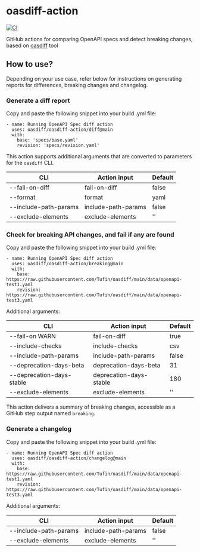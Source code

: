 # oasdiff-action
[![CI](https://github.com/oasdiff/oasdiff-action/actions/workflows/test.yaml/badge.svg)](https://github.com/oasdiff/oasdiff-action/actions)

GitHub actions for comparing OpenAPI specs and detect breaking changes, based on [oasdiff](https://github.com/Tufin/oasdiff) tool

## How to use?
Depending on your use case, refer below for instructions on generating reports for differences, breaking changes and changelog.

### Generate a diff report
Copy and paste the following snippet into your build .yml file:
```
- name: Running OpenAPI Spec diff action
  uses: oasdiff/oasdiff-action/diff@main
  with:
    base: 'specs/base.yaml'
    revision: 'specs/revision.yaml'
```

This action supports additional arguments that are converted to parameters for the `oasdiff` CLI.

| CLI | Action input | Default |
|--------|--------|--------|
| --fail-on-diff | fail-on-diff | false |
| --format | format | yaml |
| --include-path-params | include-path-params | false |
| --exclude-elements | exclude-elements | '' |

### Check for breaking API changes, and fail if any are found
Copy and paste the following snippet into your build .yml file:
```
- name: Running OpenAPI Spec diff action
  uses: oasdiff/oasdiff-action/breaking@main
  with:
    base: https://raw.githubusercontent.com/Tufin/oasdiff/main/data/openapi-test1.yaml
    revision: https://raw.githubusercontent.com/Tufin/oasdiff/main/data/openapi-test3.yaml
```

Additional arguments:

| CLI                       | Action input            | Default |
|---------------------------|-------------------------|---------|
| --fail-on WARN            | fail-on-diff            | true    |
| --include-checks          | include-checks          | csv     |
| --include-path-params     | include-path-params     | false   |
| --deprecation-days-beta   | deprecation-days-beta   | 31      |
| --deprecation-days-stable | deprecation-days-stable | 180     |
| --exclude-elements        | exclude-elements        | ''      |

This action delivers a summary of breaking changes, accessible as a GitHub step output named `breaking`.

### Generate a changelog
Copy and paste the following snippet into your build .yml file:
```
- name: Running OpenAPI Spec diff action
  uses: oasdiff/oasdiff-action/changelog@main
  with:
    base: https://raw.githubusercontent.com/Tufin/oasdiff/main/data/openapi-test1.yaml
    revision: https://raw.githubusercontent.com/Tufin/oasdiff/main/data/openapi-test3.yaml
```

Additional arguments:

| CLI | Action input | Default |
|--------|--------|--------|
| --include-path-params | include-path-params | false |
| --exclude-elements    | exclude-elements    | ''    |
